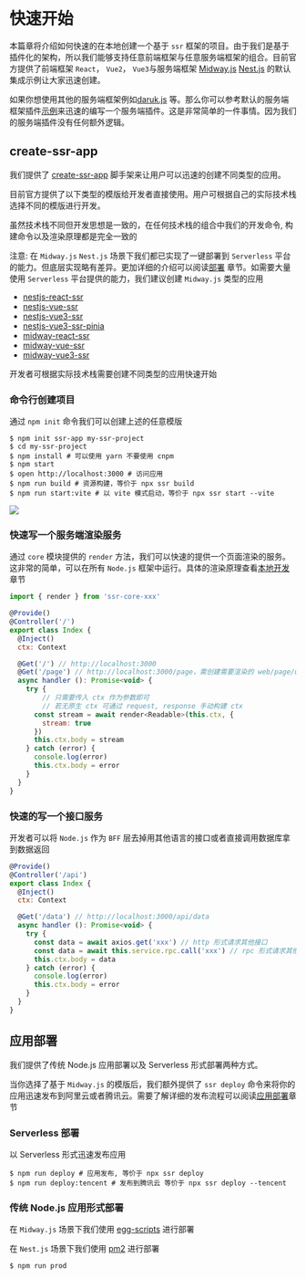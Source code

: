 # 快速开始

本篇章将介绍如何快速的在本地创建一个基于 `ssr` 框架的项目。由于我们是基于插件化的架构，所以我们能够支持任意前端框架与任意服务端框架的组合。目前官方提供了前端框架 `React`， `Vue2`， `Vue3`与服务端框架 [Midway.js](https://midwayjs.org/) [Nest.js](https://nestjs.com/) 的默认集成示例让大家迅速创建。

如果你想使用其他的服务端框架例如[daruk.js](https://github.com/darukjs/daruk) 等。那么你可以参考默认的服务端框架插件[示例](./features$plugin)来迅速的编写一个服务端插件。这是非常简单的一件事情。因为我们的服务端插件没有任何额外逻辑。


## create-ssr-app

我们提供了 [create-ssr-app](https://github.com/zhangyuang/create-ssr-app) 脚手架来让用户可以迅速的创建不同类型的应用。

目前官方提供了以下类型的模版给开发者直接使用。用户可根据自己的实际技术栈选择不同的模版进行开发。

虽然技术栈不同但开发思想是一致的，在任何技术栈的组合中我们的开发命令, 构建命令以及渲染原理都是完全一致的

注意: 在 `Midway.js` `Nest.js` 场景下我们都已实现了一键部署到 `Serverless` 平台的能力。但底层实现略有差异。更加详细的介绍可以阅读[部署](./features$deploy) 章节。如需要大量使用 `Serverless` 平台提供的能力，我们建议创建 `Midway.js` 类型的应用

- [nestjs-react-ssr](https://github.com/zhangyuang/ssr/tree/dev/example/nestjs-react-ssr)
- [nestjs-vue-ssr](https://github.com/zhangyuang/ssr/tree/dev/example/nestjs-vue-ssr)
- [nestjs-vue3-ssr](https://github.com/zhangyuang/ssr/tree/dev/example/nestjs-vue3-ssr)
- [nestjs-vue3-ssr-pinia](https://github.com/zhangyuang/nestjs-vue3-ssr-pinia)
- [midway-react-ssr](https://github.com/zhangyuang/ssr/tree/dev/example/midway-react-ssr)
- [midway-vue-ssr](https://github.com/zhangyuang/ssr/tree/dev/example/midway-vue-ssr)
- [midway-vue3-ssr](https://github.com/zhangyuang/ssr/tree/dev/example/midway-vue3-ssr)

开发者可根据实际技术栈需要创建不同类型的应用快速开始

### 命令行创建项目 

通过 `npm init` 命令我们可以创建上述的任意模版

```shell
$ npm init ssr-app my-ssr-project
$ cd my-ssr-project
$ npm install # 可以使用 yarn 不要使用 cnpm
$ npm start
$ open http://localhost:3000 # 访问应用
$ npm run build # 资源构建，等价于 npx ssr build
$ npm run start:vite # 以 vite 模式启动，等价于 npx ssr start --vite
```

![](http://doc.ssr-fc.com/images/resume3.svg)

### 快速写一个服务端渲染服务

通过 `core` 模块提供的 `render` 方法，我们可以快速的提供一个页面渲染的服务。这非常的简单，可以在所有 `Node.js` 框架中运行。具体的渲染原理查看[本地开发](./features$develop)章节

```js
import { render } from 'ssr-core-xxx'

@Provide()
@Controller('/')
export class Index {
  @Inject()
  ctx: Context

  @Get('/') // http://localhost:3000
  @Get('/page') // http://localhost:3000/page，需创建需要渲染的 web/page/user/render.vue|tsx 文件 Midway 框架支持多装饰器，Nestjs 可采用中间件的形式来为多个 path 附加相同逻辑
  async handler (): Promise<void> {
    try {
        // 只需要传入 ctx 作为参数即可
        // 若无原生 ctx 可通过 request, response 手动构建 ctx
      const stream = await render<Readable>(this.ctx, {
        stream: true
      })
      this.ctx.body = stream
    } catch (error) {
      console.log(error)
      this.ctx.body = error
    }
  }
}
```

### 快速的写一个接口服务

开发者可以将 `Node.js` 作为 `BFF` 层去掉用其他语言的接口或者直接调用数据库拿到数据返回

```js
@Provide()
@Controller('/api')
export class Index {
  @Inject()
  ctx: Context

  @Get('/data') // http://localhost:3000/api/data
  async handler (): Promise<void> {
    try {
      const data = await axios.get('xxx') // http 形式请求其他接口
      const data = await this.service.rpc.call('xxx') // rpc 形式请求其他接口
      this.ctx.body = data
    } catch (error) {
      console.log(error)
      this.ctx.body = error
    }
  }
}

```
## 应用部署

我们提供了传统 Node.js 应用部署以及 Serverless 形式部署两种方式。

当你选择了基于 `Midway.js` 的模版后，我们额外提供了 `ssr deploy` 命令来将你的应用迅速发布到阿里云或者腾讯云。需要了解详细的发布流程可以阅读[应用部署](./features$deploy)章节
### Serverless 部署

以 Serverless 形式迅速发布应用

```shell
$ npm run deploy # 应用发布, 等价于 npx ssr deploy
$ npm run deploy:tencent # 发布到腾讯云 等价于 npx ssr deploy --tencent
```

### 传统 Node.js 应用形式部署

在 `Midway.js` 场景下我们使用 [egg-scripts](https://eggjs.org/zh-cn/core/deployment.html) 进行部署

在 `Nest.js` 场景下我们使用 [pm2](https://pm2.keymetrics.io/) 进行部署

```shell
$ npm run prod 
```
